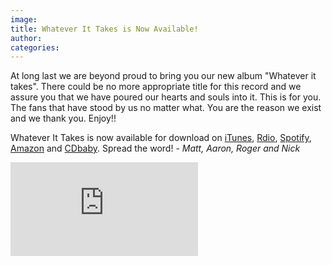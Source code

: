 ```yaml
---
image:
title: Whatever It Takes is Now Available!
author:
categories:
---
```

At long last we are beyond proud to bring you our new album "Whatever it takes". There could be no more appropriate title for this record and we assure you that we have poured our hearts and souls into it. This is for you. The fans that have stood by us no matter what. You are the reason we exist and we thank you. Enjoy!!

Whatever It Takes is now available for download on [iTunes](https://itunes.apple.com/album/whatever-it-takes/id649671427#), [Rdio](http://rd.io/a/QQQlhCVYtg/), [Spotify](http://open.spotify.com/album/4DIt6Otbm9u7OiFUWktdZW), [Amazon](http://www.amazon.com/gp/product/B00CW54TIK/ref=dm_sp_alb?ie=UTF8&qid=1369981766&sr=8-4) and [CDbaby](http://www.cdbaby.com/cd/magnusrising12). Spread the word! - _Matt, Aaron, Roger and Nick_

<div class="vid"><iframe src="http://player.vimeo.com/video/50507783?title=0&byline=0&portrait=0&color=a02328"  frameborder="0" ></iframe></div>